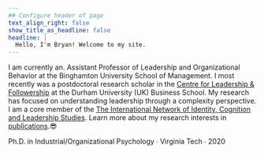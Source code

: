 ```yaml
---
## Configure header of page
text_align_right: false
show_title_as_headline: false
headline: |
  Hello, I'm Bryan! Welcome to my site.
---
```


<!-- this is a subheadline -->
I am currently an. Assistant Professor of Leadership and Organizational Behavior at the Binghamton University School of Management. I most recently was a postdoctoral research scholar in the [Centre for Leadership & Followership](https://www.dur.ac.uk/business/research/management/leadership-and-followership/about-us/index.php) at the Durham University (UK) Business School. My research has focused on understanding leadership through a complexity perspective. I am a core member of the [The International Network of Identity, Cognition and Leadership Studies](https://www.leadcog.net/).  Learn more about my research interests in [publications](/publication).😎


<i class="fas fa-graduation-cap pr2"></i>Ph.D. in Industrial/Organizational Psychology  &#8729;
 Virginia Tech  &#8729;  2020
